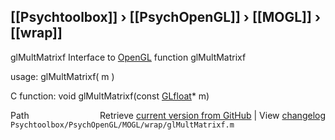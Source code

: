 ## [[Psychtoolbox]] &#8250; [[PsychOpenGL]] &#8250; [[MOGL]] &#8250; [[wrap]]

glMultMatrixf  Interface to [OpenGL](OpenGL) function glMultMatrixf  
  
usage:  glMultMatrixf( m )  
  
C function:  void glMultMatrixf(const [GLfloat](GLfloat)\* m)  




<div class="code_header" style="text-align:right;">
  <span style="float:left;">Path&nbsp;&nbsp;</span> <span class="counter">Retrieve <a href=
  "https://raw.github.com/Psychtoolbox-3/Psychtoolbox-3/beta/Psychtoolbox/PsychOpenGL/MOGL/wrap/glMultMatrixf.m">current version from GitHub</a> | View <a href=
  "https://github.com/Psychtoolbox-3/Psychtoolbox-3/commits/beta/Psychtoolbox/PsychOpenGL/MOGL/wrap/glMultMatrixf.m">changelog</a></span>
</div>
<div class="code">
  <code>Psychtoolbox/PsychOpenGL/MOGL/wrap/glMultMatrixf.m</code>
</div>

